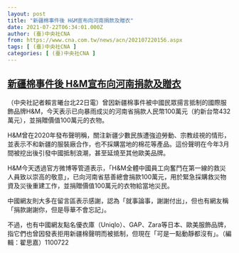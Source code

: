 ```yaml
---
layout: post
title: "新疆棉事件後 H&M宣布向河南捐款及贈衣"
date: 2021-07-22T06:34:01.000Z
author: (臺)中央社CNA
from: https://www.cna.com.tw/news/acn/202107220156.aspx
tags: [ (臺)中央社CNA ]
categories: [ (臺)中央社CNA ]
---
```

<!--1626935641000-->
[新疆棉事件後 H&M宣布向河南捐款及贈衣](https://www.cna.com.tw/news/acn/202107220156.aspx)
------

<div>
<div></div><div class="paragraph"><p>（中央社記者賴言曦台北22日電）曾因新疆棉事件被中國民眾揚言抵制的國際服飾品牌H&M，今天表示已向暴雨成災的河南省捐款人民幣100萬元（約新台幣432萬元），並捐贈價值100萬元的衣物。</p><p>H&M曾在2020年發布聲明稱，關注新疆少數民族遭強迫勞動、宗教歧視的情形，並表示不和新疆的服裝廠合作，也不採購當地的棉花等產品。這份聲明在今年3月間被挖出後引發中國抵制浪潮，甚至延燒至其他歐美品牌。</p><p>H&M今天透過官方微博等管道表示，「H&M全體中國員工向奮鬥在第一線的救災人員致以崇高的敬意」，已向河南省慈善總會捐款100萬元，用於緊急採購救災物資及災後重建工作，並捐贈價值100萬元的衣物給當地災民。</p><p>中國網友則大多在留言區表示感謝，認為「就事論事，謝謝付出」，但也有網友稱「捐款謝謝你，但是辱華不會忘記」。</p><p>不過，也有中國網友點名優衣庫（Uniqlo）、GAP、Zara等日本、歐美服飾品牌，指它們也曾因發表拒用新疆棉聲明而被抵制，但現在「可是一點動靜都沒有」。（編輯：翟思嘉）1100722</p></div>
</div>
